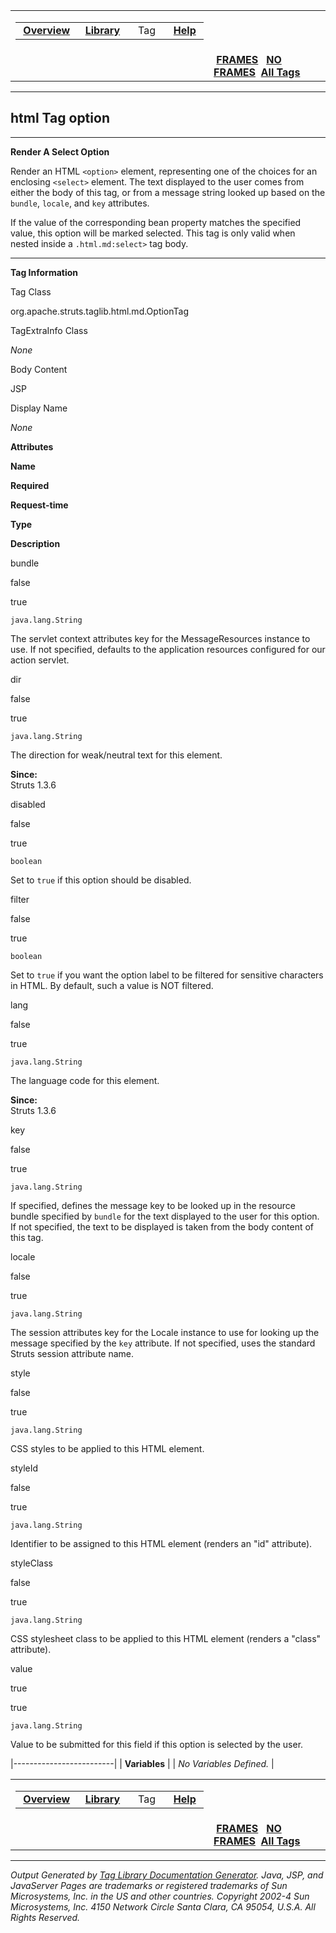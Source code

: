 <span id="navbar_top"></span>

<table>
<colgroup>
<col width="50%" />
<col width="50%" />
</colgroup>
<tbody>
<tr class="odd">
<td align="left"><span id="navbar_top_firstrow"></span>
<table>
<tbody>
<tr class="odd">
<td align="left"> <a href="../overview-summary.html.md"><strong>Overview</strong></a> </td>
<td align="left"> <a href="tld-summary.html.md"><strong>Library</strong></a> </td>
<td align="left">  Tag  </td>
<td align="left"> <a href="../help-doc.html.md"><strong>Help</strong></a> </td>
</tr>
</tbody>
</table></td>
<td align="left"></td>
</tr>
<tr class="even">
<td align="left"></td>
<td align="left"> <a href="../index.html.md"><strong>FRAMES</strong></a>   <a href="option.html"><strong>NO FRAMES</strong></a> 
<a href="../alltags-noframe.html.md"><strong>All Tags</strong></a></td>
</tr>
</tbody>
</table>

------------------------------------------------------------------------

html
 Tag option
-----------

------------------------------------------------------------------------

**Render A Select Option**

Render an HTML `<option>` element, representing one of the choices for an enclosing `<select>` element. The text displayed to the user comes from either the body of this tag, or from a message string looked up based on the `bundle`, `locale`, and `key` attributes.

If the value of the corresponding bean property matches the specified value, this option will be marked selected. This tag is only valid when nested inside a `.html.md:select>` tag body.

------------------------------------------------------------------------

**Tag Information**

Tag Class

org.apache.struts.taglib.html.md.OptionTag

TagExtraInfo Class

*None*

Body Content

JSP

Display Name

*None*

**Attributes**

**Name**

**Required**

**Request-time**

**Type**

**Description**

bundle

false

true

`java.lang.String`

The servlet context attributes key for the MessageResources instance to use. If not specified, defaults to the application resources configured for our action servlet.

dir

false

true

`java.lang.String`

The direction for weak/neutral text for this element.

**Since:**  
Struts 1.3.6

disabled

false

true

`boolean`

Set to `true` if this option should be disabled.

filter

false

true

`boolean`

Set to `true` if you want the option label to be filtered for sensitive characters in HTML. By default, such a value is NOT filtered.

lang

false

true

`java.lang.String`

The language code for this element.

**Since:**  
Struts 1.3.6

key

false

true

`java.lang.String`

If specified, defines the message key to be looked up in the resource bundle specified by `bundle` for the text displayed to the user for this option. If not specified, the text to be displayed is taken from the body content of this tag.

locale

false

true

`java.lang.String`

The session attributes key for the Locale instance to use for looking up the message specified by the `key` attribute. If not specified, uses the standard Struts session attribute name.

style

false

true

`java.lang.String`

CSS styles to be applied to this HTML element.

styleId

false

true

`java.lang.String`

Identifier to be assigned to this HTML element (renders an "id" attribute).

styleClass

false

true

`java.lang.String`

CSS stylesheet class to be applied to this HTML element (renders a "class" attribute).

value

true

true

`java.lang.String`

Value to be submitted for this field if this option is selected by the user.

|-------------------------|
| **Variables**           |
| *No Variables Defined.* |

 <span id="navbar_bottom"></span>

<table>
<colgroup>
<col width="50%" />
<col width="50%" />
</colgroup>
<tbody>
<tr class="odd">
<td align="left"><span id="navbar_bottom_firstrow"></span>
<table>
<tbody>
<tr class="odd">
<td align="left"> <a href="../overview-summary.html.md"><strong>Overview</strong></a> </td>
<td align="left"> <a href="tld-summary.html.md"><strong>Library</strong></a> </td>
<td align="left">  Tag  </td>
<td align="left"> <a href="../help-doc.html.md"><strong>Help</strong></a> </td>
</tr>
</tbody>
</table></td>
<td align="left"></td>
</tr>
<tr class="even">
<td align="left"></td>
<td align="left"> <a href="../index.html.md"><strong>FRAMES</strong></a>   <a href="option.html"><strong>NO FRAMES</strong></a> 
<a href="../alltags-noframe.html.md"><strong>All Tags</strong></a></td>
</tr>
</tbody>
</table>

------------------------------------------------------------------------

*Output Generated by [Tag Library Documentation Generator](http://taglibrarydoc.dev.java.net/). Java, JSP, and JavaServer Pages are trademarks or registered trademarks of Sun Microsystems, Inc. in the US and other countries. Copyright 2002-4 Sun Microsystems, Inc. 4150 Network Circle Santa Clara, CA 95054, U.S.A. All Rights Reserved.*
